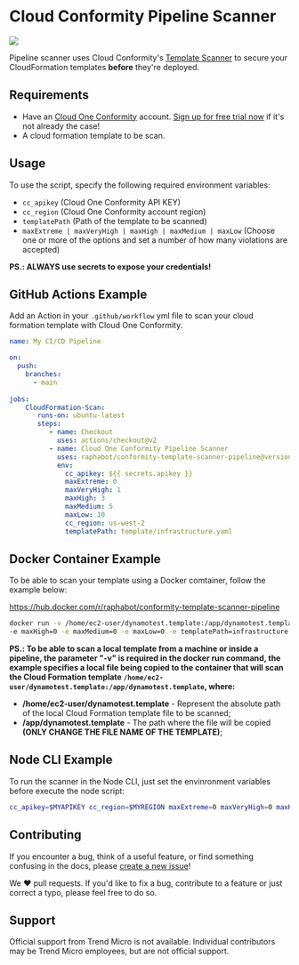 # Cloud Conformity Pipeline Scanner

<img src="images/Trend-Micro-Logo.png">

Pipeline scanner uses Cloud Conformity's [Template Scanner](https://www.cloudconformity.com/solutions/aws/cloudformation-template-scanner.html) to secure your CloudFormation templates **before** they're deployed.

## Requirements

* Have an [Cloud One Conformity](https://www.trendmicro.com/en_us/business/products/hybrid-cloud/cloud-one-conformity.html) account. [Sign up for free trial now](https://www.cloudconformity.com/identity/sign-up.html) if it's not already the case!
* A cloud formation template to be scan.

## Usage

To use the script, specify the following required environment variables:
  * `cc_apikey` (Cloud One Conformity API KEY)
  * `cc_region` (Cloud One Conformity account region)
  * `templatePath` (Path of the template to be scanned)
  * `maxExtreme | maxVeryHigh | maxHigh | maxMedium | maxLow` (Choose one or more of the options and set a number of how many violations are accepted)

 **PS.: ALWAYS use secrets to expose your credentials!**

## GitHub Actions Example

Add an Action in your `.github/workflow` yml file to scan your cloud formation template with Cloud One Conformity.

```yml
name: My CI/CD Pipeline

on: 
  push:
    branches: 
      - main
      
jobs:      
    CloudFormation-Scan:
       runs-on: ubuntu-latest
       steps:
          - name: Checkout
            uses: actions/checkout@v2
          - name: Cloud One Conformity Pipeline Scanner
            uses: raphabot/conformity-template-scanner-pipeline@version
            env:
              cc_apikey: ${{ secrets.apikey }}
              maxExtreme: 0
              maxVeryHigh: 1
              maxHigh: 3
              maxMedium: 5
              maxLow: 10
              cc_region: us-west-2
              templatePath: template/infrastructure.yaml
``` 

## Docker Container Example

To be able to scan your template using a Docker comtainer, follow the example below:

https://hub.docker.com/r/raphabot/conformity-template-scanner-pipeline

```bash
docker run -v /home/ec2-user/dynamotest.template:/app/dynamotest.template -e cc_apikey=$MYAPIKEY -e cc_region=$MYREGION -e maxExtreme=0 -e maxVeryHigh=0
-e maxHigh=0 -e maxMedium=0 -e maxLow=0 -e templatePath=infrastructure.yaml felipecosta09/conformity-template-scanner-pipeline:latest
```

**PS.: To be able to scan a local template from a machine or inside a pipeline, the parameter "-v" is required in the docker run command, the example specifies a local file being copied to the container that will scan the Cloud Formation template ```/home/ec2-user/dynamotest.template:/app/dynamotest.template```, where:**

* **/home/ec2-user/dynamotest.template** - Represent the absolute path of the local Cloud Formation template file to be scanned;
* **/app/dynamotest.template** - The path where the file will be copied **(ONLY CHANGE THE FILE NAME OF THE TEMPLATE)**;

## Node CLI Example

To run the scanner in the Node CLI, just set the envinronment variables before execute the node script:

```bash
cc_apikey=$MYAPIKEY cc_region=$MYREGION maxExtreme=0 maxVeryHigh=0 maxHigh=0 maxMedium=0 maxLow=0 templatePath=infrastructure.yaml node scan.js
```

## Contributing

If you encounter a bug, think of a useful feature, or find something confusing
in the docs, please
[create a new issue](https://github.com/raphabot/conformity-template-scanner-pipeline/issues/new)!

We :heart: pull requests. If you'd like to fix a bug, contribute to a feature or
just correct a typo, please feel free to do so.

## Support

Official support from Trend Micro is not available. Individual contributors may
be Trend Micro employees, but are not official support.
